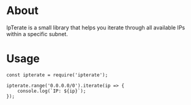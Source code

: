 # About

IpTerate is a small library that helps you iterate through all available IPs within a specific subnet.

# Usage

    const ipterate = require('ipterate');
    
    ipterate.range('0.0.0.0/0').iterate(ip => {
        console.log(`IP: ${ip}`);
    });